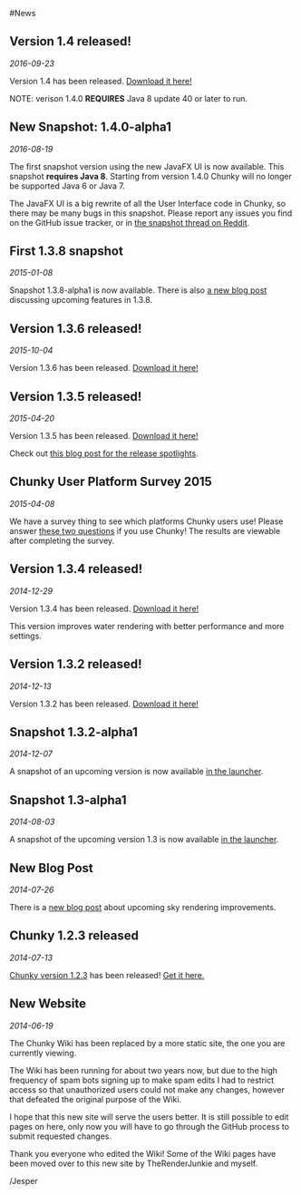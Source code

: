 #News


## Version 1.4 released!

*2016-09-23*

Version 1.4 has been released. [Download it here!][2]

NOTE: verison 1.4.0 **REQUIRES** Java 8 update 40 or later to run.

## New Snapshot: 1.4.0-alpha1

*2016-08-19*

The first snapshot version using the new JavaFX UI is now available.
This snapshot **requires Java 8**. Starting from version 1.4.0 Chunky
will no longer be supported Java 6 or Java 7.

The JavaFX UI is a big rewrite of all the User Interface code in Chunky,
so there may be many bugs in this snapshot. Please report any issues
you find on the GitHub issue tracker, or in [the snapshot thread on Reddit][3].

## First 1.3.8 snapshot

*2015-01-08*

Snapshot 1.3.8-alpha1 is now available. There is also [a new blog
post](http://llbit.se/?p=2650) discussing upcoming features in 1.3.8.

## Version 1.3.6 released!

*2015-10-04*

Version 1.3.6 has been released. [Download it here!][2]

## Version 1.3.5 released!

*2015-04-20*

Version 1.3.5 has been released. [Download it here!][2]

Check out [this blog post for the release spotlights](http://llbit.se/?p=2493).

## Chunky User Platform Survey 2015

*2015-04-08*

We have a survey thing to see which platforms Chunky users use!
Please answer [these two questions](http://goo.gl/forms/TRFg7Gy64S) if you use Chunky!
The results are viewable after completing the survey.

## Version 1.3.4 released!

*2014-12-29*

Version 1.3.4 has been released. [Download it here!][2]

This version improves water rendering with better performance and more
settings.

## Version 1.3.2 released!

*2014-12-13*

Version 1.3.2 has been released. [Download it here!][2]

## Snapshot 1.3.2-alpha1

*2014-12-07*

A snapshot of an upcoming version is now available [in the launcher][1].

## Snapshot 1.3-alpha1

*2014-08-03*

A snapshot of the upcoming version 1.3 is now available [in the
launcher][1].

## New Blog Post

*2014-07-26*

There is a [new blog post](http://llbit.se/?p=2190) about upcoming sky
rendering improvements.

## Chunky 1.2.3 released

*2014-07-13*

[Chunky version 1.2.3](/release/1.2.3/release_notes.html) has been released!
[Get it here.][2]

## New Website

*2014-06-19*

The Chunky Wiki has been replaced by a more static site, the one you are
currently viewing.

The Wiki has been running for about two years now, but due to the high
frequency of spam bots signing up to make spam edits I had to restrict access
so that unauthorized users could not make any changes, however that defeated
the original purpose of the Wiki.

I hope that this new site will serve the users better. It is still possible to
edit pages on here, only now you will have to go through the GitHub process to
submit requested changes.

Thank you everyone who edited the Wiki! Some of the Wiki pages have been moved
over to this new site by TheRenderJunkie and myself.

/Jesper

[1]: /snapshot.html
[2]: /download.html
[3]: https://www.reddit.com/r/chunky/comments/4yf298/chunky_snapshot_140alpha1/
